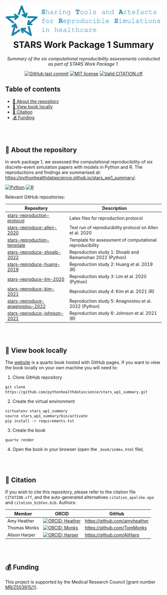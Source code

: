 <h1 align="center">
  <a href="http://www.amitmerchant.com/electron-markdownify"><img src="https://raw.githubusercontent.com/pythonhealthdatascience/stars_wp1_summary/main/images/stars_banner.png" alt="Markdownify"></a>
  <br>
  STARS Work Package 1 Summary
  <br>
</h1>

<p align="center">
  <i align="center">Summary of the six computational reproducibility assessments conducted as part of STARS Work Package 1.</i>
</p>

<p align="center">
    <!--<a href="#"><img src="https://img.shields.io/github/v/release/pythonhealthdatascience/stars_wp1_summary" alt="GitHub release" /></a>
    <a href="#"><img src="https://img.shields.io/github/release-date/pythonhealthdatascience/stars_wp1_summary" alt="GitHub release date" /></a>-->
    <a href="#"><img src="https://img.shields.io/github/last-commit/pythonhealthdatascience/stars_wp1_summary" alt="GitHub last commit" /></a>
    <a target="_blank" href="https://github.com/pythonhealthdatascience/stars_wp1_summary/blob/main/LICENSE"><img src="https://img.shields.io/badge/license-CC--BY--4.0-blue.svg" alt="MIT license"/></a>
    <a href="#"><img src="https://github.com/pythonhealthdatascience/stars_wp1_summary/actions/workflows/cff_validation.yaml/badge.svg" alt="Valid CITATION.cff" /></a>
</p>

## Table of contents

* [👋 About the repository](#-about-the-repository)
* [📖 View book locally](#-view-book-locally)
* [📝 Citation](#-citation)
* [💰 Funding](#-funding)

<br>
<br>

## 👋 About the repository

In work package 1, we assessed the computational reproducibility of six discrete-event simulation papers with models in Python and R. The reproductions and findings are summarised at: <https://pythonhealthdatascience.github.io/stars_wp1_summary/>.

[![Python](https://img.shields.io/badge/-python-black?style=for-the-badge&logoColor=white&logo=python&color=3776AB)](https://www.python.org/)
[![R](https://img.shields.io/badge/-r-black?style=for-the-badge&logoColor=white&logo=r&color=276DC3)](https://www.r-project.org/)

Relevant GitHub repositories:

| Repository | Description |
| --- | --- |
| [stars-reproduction-protocol](https://github.com/pythonhealthdatascience/stars_reproduction_protocol) | Latex files for reproduction protocol |
| [stars-reproduce-allen-2020](https://github.com/pythonhealthdatascience/stars-reproduce-allen-2020) |Test run of reproducibility protocol on Allen et al. 2020 |
| [stars-reproduction-template](https://github.com/pythonhealthdatascience/stars_reproduction_template) | Template for assessment of computational reproducibility |
| [stars-reproduce-shoaib-2022](https://github.com/pythonhealthdatascience/stars-reproduce-shoaib-2022) | Reproduction study 1: Shoaib and Ramamohan 2022 (Python) |
| [stars-reproduce-huang-2019](https://github.com/pythonhealthdatascience/stars-reproduce-huang-2019) | Reproduction study 2: Huang et al. 2019 (R) |
| [stars-reproduce-lim-2020](https://github.com/pythonhealthdatascience/stars-reproduce-lim-2020) | Reproduction study 3: Lim et al. 2020 (Python) |
| [stars-reproduce-kim-2021](https://github.com/pythonhealthdatascience/stars-reproduce-kim-2021) | Reproduction study 4: Kim et al. 2021 (R) |
| [stars-reproduce-anagnostou-2022](https://github.com/pythonhealthdatascience/stars-reproduce-anagnostou-2022) | Reproduction study 5: Anagnostou et al. 2022 (Python) |
| [stars-reproduce-johnson-2021](https://github.com/pythonhealthdatascience/stars-reproduce-johnson-2021) | Reproduction study 6: Johnson et al. 2021 (R) |

<br>
<br>

## 📖 View book locally

The [website](https://pythonhealthdatascience.github.io/stars_wp1_summary/) is a quarto book hosted with GitHub pages. If you want to view the book locally on your own machine you will need to:

1. Clone GitHub repository

```
git clone https://github.com/pythonhealthdatascience/stars_wp1_summary.git
```

2. Create the virtual environment

```
virtualenv stars_wp1_summary
source stars_wp1_summary/bin/activate
pip install -r requirements.txt
```

3. Create the book

```
quarto render
```

4. Open the book in your browser (open the `_book/index.html` file).

<br>
<br>

## 📝 Citation

If you wish to cite this repository, please refer to the citation file `CITATION.cff`, and the auto-generated alternatives `citation_apalike.apa` and `citation_bibtex.bib`. Authors:

| Member | ORCID | GitHub |
| --- | --- | --- |
| Amy Heather | [![ORCID: Heather](https://img.shields.io/badge/ORCID-0000--0002--6596--3479-brightgreen)](https://orcid.org/0000-0002-6596-3479) | https://github.com/amyheather |
| Thomas Monks | [![ORCID: Monks](https://img.shields.io/badge/ORCID-0000--0003--2631--4481-brightgreen)](https://orcid.org/0000-0003-2631-4481) | https://github.com/TomMonks |
| Alison Harper | [![ORCID: Harper](https://img.shields.io/badge/ORCID-0000--0001--5274--5037-brightgreen)](https://orcid.org/0000-0001-5274-5037) | https://github.com/AliHarp |

<br>
<br>

## 💰 Funding

This project is supported by the Medical Research Council [grant number [MR/Z503915/1](https://gtr.ukri.org/projects?ref=MR%2FZ503915%2F1)].